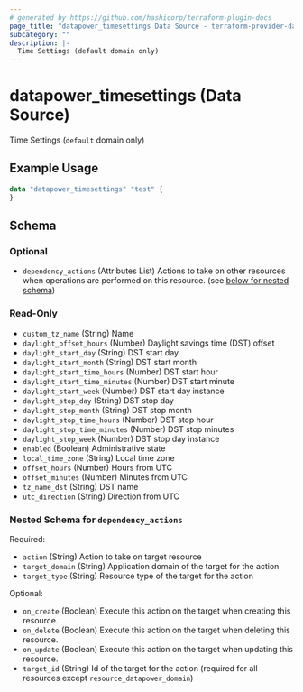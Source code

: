 ```yaml
---
# generated by https://github.com/hashicorp/terraform-plugin-docs
page_title: "datapower_timesettings Data Source - terraform-provider-datapower"
subcategory: ""
description: |-
  Time Settings (default domain only)
---
```


# datapower_timesettings (Data Source)

Time Settings (`default` domain only)

## Example Usage

```terraform
data "datapower_timesettings" "test" {
}
```

<!-- schema generated by tfplugindocs -->
## Schema

### Optional

- `dependency_actions` (Attributes List) Actions to take on other resources when operations are performed on this resource. (see [below for nested schema](#nestedatt--dependency_actions))

### Read-Only

- `custom_tz_name` (String) Name
- `daylight_offset_hours` (Number) Daylight savings time (DST) offset
- `daylight_start_day` (String) DST start day
- `daylight_start_month` (String) DST start month
- `daylight_start_time_hours` (Number) DST start hour
- `daylight_start_time_minutes` (Number) DST start minute
- `daylight_start_week` (Number) DST start day instance
- `daylight_stop_day` (String) DST stop day
- `daylight_stop_month` (String) DST stop month
- `daylight_stop_time_hours` (Number) DST stop hour
- `daylight_stop_time_minutes` (Number) DST stop minutes
- `daylight_stop_week` (Number) DST stop day instance
- `enabled` (Boolean) Administrative state
- `local_time_zone` (String) Local time zone
- `offset_hours` (Number) Hours from UTC
- `offset_minutes` (Number) Minutes from UTC
- `tz_name_dst` (String) DST name
- `utc_direction` (String) Direction from UTC

<a id="nestedatt--dependency_actions"></a>
### Nested Schema for `dependency_actions`

Required:

- `action` (String) Action to take on target resource
- `target_domain` (String) Application domain of the target for the action
- `target_type` (String) Resource type of the target for the action

Optional:

- `on_create` (Boolean) Execute this action on the target when creating this resource.
- `on_delete` (Boolean) Execute this action on the target when deleting this resource.
- `on_update` (Boolean) Execute this action on the target when updating this resource.
- `target_id` (String) Id of the target for the action (required for all resources except `resource_datapower_domain`)
